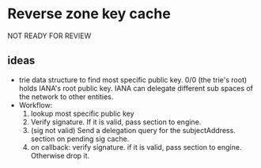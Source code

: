 # Reverse zone key cache
NOT READY FOR REVIEW

## ideas
- trie data structure to find most specific public key. 0/0 (the trie's root) holds IANA's root
  public key. IANA can delegate different sub spaces of the network to other entities.
- Workflow:
  1. lookup most specific public key
  2. Verify signature. If it is valid, pass section to engine.
  3. (sig not valid) Send a delegation query for the subjectAddress. section on pending sig cache.
  4. on callback: verify signature. if it is valid, pass section to engine. Otherwise drop it.
